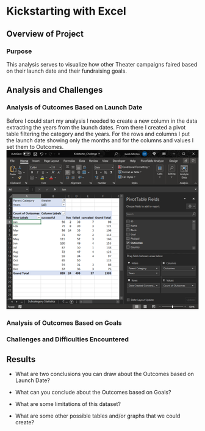 # Kickstarting with Excel

## Overview of Project

### Purpose
  This analysis serves to visualize how other Theater campaigns faired based on their launch date and their fundraising goals.

## Analysis and Challenges

### Analysis of Outcomes Based on Launch Date
  Before I could start my analysis I needed to create a new column in the data extracting the years from the launch dates. From there I created a pivot table filtering the category and the years. For the rows and columns I put the launch date showing only the months and for the columns and values I set them to Outcomes. ![alt text](https://github.com/AbsoluteMorty/Kickstarter-Analysis/blob/main/Resources/Pivot%20table.png?raw=true)

### Analysis of Outcomes Based on Goals

### Challenges and Difficulties Encountered

## Results

- What are two conclusions you can draw about the Outcomes based on Launch Date?

- What can you conclude about the Outcomes based on Goals?

- What are some limitations of this dataset?

- What are some other possible tables and/or graphs that we could create?
